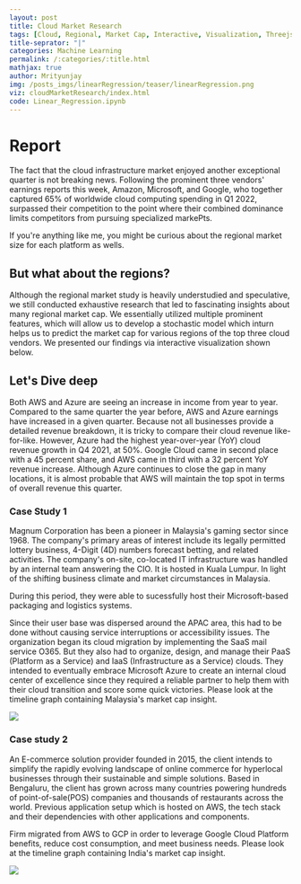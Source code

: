 ```yaml
---
layout: post
title: Cloud Market Research
tags: [Cloud, Regional, Market Cap, Interactive, Visualization, Threejs]
title-seprator: "|"
categories: Machine Learning
permalink: /:categories/:title.html
mathjax: true
author: Mrityunjay
img: /posts_imgs/linearRegression/teaser/linearRegression.png
viz: cloudMarketResearch/index.html
code: Linear_Regression.ipynb
---
```


# Report

The fact that the cloud infrastructure market enjoyed another exceptional quarter is not breaking news. Following the prominent three vendors' earnings reports this week, Amazon, Microsoft, and Google, who together captured 65% of worldwide cloud computing spending in Q1 2022, surpassed their competition to the point where their combined dominance limits competitors from pursuing specialized markePts.

If you're anything like me, you might be curious about the regional market size for each platform as wells.


## But what about the regions?

Although the regional market study is heavily understudied and speculative, we still conducted exhaustive research that led to fascinating insights about many regional market cap. 
We essentially utilized multiple prominent features, which will allow us to develop a stochastic model which inturn helps us to predict the market cap for various regions of the top three cloud vendors. We presented our findings via interactive visualization shown below. 


## Let's Dive deep


Both AWS and Azure are seeing an increase in income from year to year. Compared to the same quarter the year before, AWS and Azure earnings have increased in a given quarter. Because not all businesses provide a detailed revenue breakdown, it is tricky to compare their cloud revenue like-for-like. However, Azure had the highest year-over-year (YoY) cloud revenue growth in Q4 2021, at 50%. Google Cloud came in second place with a 45 percent share, and AWS came in third with a 32 percent YoY revenue increase. Although Azure continues to close the gap in many locations, it is almost probable that AWS will maintain the top spot in terms of overall revenue this quarter. 

### Case Study 1

Magnum Corporation has been a pioneer in Malaysia's gaming sector since 1968. The company's primary areas of interest include its legally permitted lottery business, 4-Digit (4D) numbers forecast betting, and related activities. The company's on-site, co-located IT infrastructure was handled by an internal team answering the CIO. It is hosted in Kuala Lumpur. In light of the shifting business climate and market circumstances in Malaysia.

During this period, they were able to sucessfully host their Microsoft-based packaging and logistics systems.

Since their user base was dispersed around the APAC area, this had to be done without causing service interruptions or accessibility issues.
The organization began its cloud migration by implementing the SaaS mail service O365. But they also had to organize, design, and manage their PaaS (Platform as a Service) and IaaS (Infrastructure as a Service) clouds. They intended to eventually embrace Microsoft Azure to create an internal cloud center of excellence since they required a reliable partner to help them with their cloud transition and score some quick victories. Please look at the timeline graph containing Malaysia's market cap insight. 

<img  src="{{baseurl}}/assets/img/posts_imgs/cloudMarketResearch/Malaysia_data.png"/>

### Case study 2


An E-commerce solution provider founded in 2015, the client intends to simplify the rapidly evolving landscape of online commerce for hyperlocal businesses through their sustainable and simple solutions. Based in Bengaluru, the client has grown across many countries powering hundreds of point-of-sale(POS) companies and thousands of restaurants across the world. Previous application setup which is hosted on AWS, the tech stack and their dependencies with other applications and components.

Firm migrated from AWS to GCP in order to leverage Google Cloud Platform benefits, reduce cost consumption, and meet business needs. Please look at the timeline graph containing India's market cap insight. 

<img  src="{{baseurl}}/assets/img/posts_imgs/cloudMarketResearch/India_data.png"/>
 
